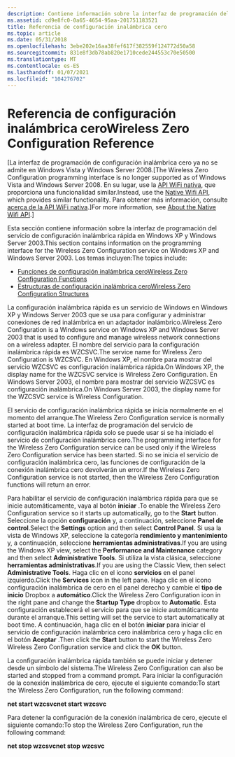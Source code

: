 ```yaml
---
description: Contiene información sobre la interfaz de programación del servicio de configuración inalámbrica rápida en Windows XP y Windows Server 2003.
ms.assetid: cd9e8fc0-0a65-4654-95aa-201751183521
title: Referencia de configuración inalámbrica cero
ms.topic: article
ms.date: 05/31/2018
ms.openlocfilehash: 3ebe202e16aa38fef617f382559f124772d50a58
ms.sourcegitcommit: 831e8f3db78ab820e1710cede244553c70e50500
ms.translationtype: MT
ms.contentlocale: es-ES
ms.lasthandoff: 01/07/2021
ms.locfileid: "104276702"
---
```

# <a name="wireless-zero-configuration-reference"></a><span data-ttu-id="ccd65-103">Referencia de configuración inalámbrica cero</span><span class="sxs-lookup"><span data-stu-id="ccd65-103">Wireless Zero Configuration Reference</span></span>

<span data-ttu-id="ccd65-104">\[La interfaz de programación de configuración inalámbrica cero ya no se admite en Windows Vista y Windows Server 2008.</span><span class="sxs-lookup"><span data-stu-id="ccd65-104">\[The Wireless Zero Configuration programming interface is no longer supported as of Windows Vista and Windows Server 2008.</span></span> <span data-ttu-id="ccd65-105">En su lugar, use la [API WiFi nativa](native-wifi-reference.md), que proporciona una funcionalidad similar.</span><span class="sxs-lookup"><span data-stu-id="ccd65-105">Instead, use the [Native Wifi API](native-wifi-reference.md), which provides similar functionality.</span></span> <span data-ttu-id="ccd65-106">Para obtener más información, consulte [acerca de la API WiFi nativa](about-the-native-wifi-api.md).\]</span><span class="sxs-lookup"><span data-stu-id="ccd65-106">For more information, see [About the Native Wifi API](about-the-native-wifi-api.md).\]</span></span>

<span data-ttu-id="ccd65-107">Esta sección contiene información sobre la interfaz de programación del servicio de configuración inalámbrica rápida en Windows XP y Windows Server 2003.</span><span class="sxs-lookup"><span data-stu-id="ccd65-107">This section contains information on the programming interface for the Wireless Zero Configuration service on Windows XP and Windows Server 2003.</span></span> <span data-ttu-id="ccd65-108">Los temas incluyen:</span><span class="sxs-lookup"><span data-stu-id="ccd65-108">The topics include:</span></span>

-   [<span data-ttu-id="ccd65-109">Funciones de configuración inalámbrica cero</span><span class="sxs-lookup"><span data-stu-id="ccd65-109">Wireless Zero Configuration Functions</span></span>](wireless-zero-configuration-functions.md)
-   [<span data-ttu-id="ccd65-110">Estructuras de configuración inalámbrica cero</span><span class="sxs-lookup"><span data-stu-id="ccd65-110">Wireless Zero Configuration Structures</span></span>](wireless-zero-configuration-structures.md)

<span data-ttu-id="ccd65-111">La configuración inalámbrica rápida es un servicio de Windows en Windows XP y Windows Server 2003 que se usa para configurar y administrar conexiones de red inalámbrica en un adaptador inalámbrico.</span><span class="sxs-lookup"><span data-stu-id="ccd65-111">Wireless Zero Configuration is a Windows service on Windows XP and Windows Server 2003 that is used to configure and manage wireless network connections on a wireless adapter.</span></span> <span data-ttu-id="ccd65-112">El nombre del servicio para la configuración inalámbrica rápida es WZCSVC.</span><span class="sxs-lookup"><span data-stu-id="ccd65-112">The service name for Wireless Zero Configuration is WZCSVC.</span></span> <span data-ttu-id="ccd65-113">En Windows XP, el nombre para mostrar del servicio WZCSVC es configuración inalámbrica rápida.</span><span class="sxs-lookup"><span data-stu-id="ccd65-113">On Windows XP, the display name for the WZCSVC service is Wireless Zero Configuration.</span></span> <span data-ttu-id="ccd65-114">En Windows Server 2003, el nombre para mostrar del servicio WZCSVC es configuración inalámbrica.</span><span class="sxs-lookup"><span data-stu-id="ccd65-114">On Windows Server 2003, the display name for the WZCSVC service is Wireless Configuration.</span></span>

<span data-ttu-id="ccd65-115">El servicio de configuración inalámbrica rápida se inicia normalmente en el momento del arranque.</span><span class="sxs-lookup"><span data-stu-id="ccd65-115">The Wireless Zero Configuration service is normally started at boot time.</span></span> <span data-ttu-id="ccd65-116">La interfaz de programación del servicio de configuración inalámbrica rápida solo se puede usar si se ha iniciado el servicio de configuración inalámbrica cero.</span><span class="sxs-lookup"><span data-stu-id="ccd65-116">The programming interface for the Wireless Zero Configuration service can be used only if the Wireless Zero Configuration service has been started.</span></span> <span data-ttu-id="ccd65-117">Si no se inicia el servicio de configuración inalámbrica cero, las funciones de configuración de la conexión inalámbrica cero devolverán un error.</span><span class="sxs-lookup"><span data-stu-id="ccd65-117">If the Wireless Zero Configuration service is not started, then the Wireless Zero Configuration functions will return an error.</span></span>

<span data-ttu-id="ccd65-118">Para habilitar el servicio de configuración inalámbrica rápida para que se inicie automáticamente, vaya al botón **iniciar** .</span><span class="sxs-lookup"><span data-stu-id="ccd65-118">To enable the Wireless Zero Configuration service so it starts up automatically, go to the **Start** button.</span></span> <span data-ttu-id="ccd65-119">Seleccione la opción **configuración** y, a continuación, seleccione **Panel de control**.</span><span class="sxs-lookup"><span data-stu-id="ccd65-119">Select the **Settings** option and then select **Control Panel**.</span></span> <span data-ttu-id="ccd65-120">Si usa la vista de Windows XP, seleccione la categoría **rendimiento y mantenimiento** y, a continuación, seleccione **herramientas administrativas**.</span><span class="sxs-lookup"><span data-stu-id="ccd65-120">If you are using the Windows XP view, select the **Performance and Maintenance** category and then select **Administrative Tools**.</span></span> <span data-ttu-id="ccd65-121">Si utiliza la vista clásica, seleccione **herramientas administrativas**.</span><span class="sxs-lookup"><span data-stu-id="ccd65-121">If you are using the Classic View, then select **Administrative Tools**.</span></span> <span data-ttu-id="ccd65-122">Haga clic en el icono **servicios** en el panel izquierdo.</span><span class="sxs-lookup"><span data-stu-id="ccd65-122">Click the **Services** icon in the left pane.</span></span> <span data-ttu-id="ccd65-123">Haga clic en el icono configuración inalámbrica de cero en el panel derecho y cambie el **tipo de inicio** Dropbox a **automático**.</span><span class="sxs-lookup"><span data-stu-id="ccd65-123">Click the Wireless Zero Configuration icon in the right pane and change the **Startup Type** dropbox to **Automatic**.</span></span> <span data-ttu-id="ccd65-124">Esta configuración establecerá el servicio para que se inicie automáticamente durante el arranque.</span><span class="sxs-lookup"><span data-stu-id="ccd65-124">This setting will set the service to start automatically at boot time.</span></span> <span data-ttu-id="ccd65-125">A continuación, haga clic en el botón **iniciar** para iniciar el servicio de configuración inalámbrica cero inalámbrica cero y haga clic en el botón **Aceptar** .</span><span class="sxs-lookup"><span data-stu-id="ccd65-125">Then click the **Start** button to start the Wireless Zero Wireless Zero Configuration service and click the **OK** button.</span></span>

<span data-ttu-id="ccd65-126">La configuración inalámbrica rápida también se puede iniciar y detener desde un símbolo del sistema.</span><span class="sxs-lookup"><span data-stu-id="ccd65-126">The Wireless Zero Configuration can also be started and stopped from a command prompt.</span></span> <span data-ttu-id="ccd65-127">Para iniciar la configuración de la conexión inalámbrica de cero, ejecute el siguiente comando:</span><span class="sxs-lookup"><span data-stu-id="ccd65-127">To start the Wireless Zero Configuration, run the following command:</span></span>

<span data-ttu-id="ccd65-128">**net start wzcsvc**</span><span class="sxs-lookup"><span data-stu-id="ccd65-128">**net start wzcsvc**</span></span>

<span data-ttu-id="ccd65-129">Para detener la configuración de la conexión inalámbrica de cero, ejecute el siguiente comando:</span><span class="sxs-lookup"><span data-stu-id="ccd65-129">To stop the Wireless Zero Configuration, run the following command:</span></span>

<span data-ttu-id="ccd65-130">**net stop wzcsvc**</span><span class="sxs-lookup"><span data-stu-id="ccd65-130">**net stop wzcsvc**</span></span>

 

 



